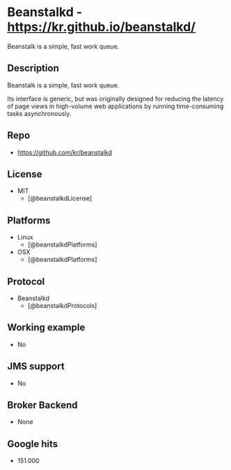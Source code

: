 # Beanstalkd - https://kr.github.io/beanstalkd/
Beanstalk is a simple, fast work queue.


## Description
Beanstalk is a simple, fast work queue.

Its interface is generic, but was originally designed for reducing the latency of page views in high-volume web applications by running time-consuming tasks asynchronously.


## Repo
- https://github.com/kr/beanstalkd


## License
- MIT
    - [@beanstalkdLicense]


## Platforms
- Linux
    - [@beanstalkdPlatforms]
- OSX
    - [@beanstalkdPlatforms]


## Protocol
- Beanstalkd
    - [@beanstalkdProtocols]


## Working example
- No


## JMS support
- No


## Broker Backend
- None


## Google hits
- 151.000
